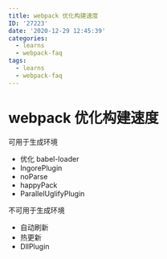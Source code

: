 ```yaml
---
title: webpack 优化构建速度
ID: '27223'
date: '2020-12-29 12:45:39'
categories:
  - learns
  - webpack-faq
tags:
  - learns
  - webpack-faq
---
```


# webpack 优化构建速度

可用于生成环境

- 优化 babel-loader
- IngorePlugin
- noParse
- happyPack
- ParallelUglifyPlugin

不可用于生成环境

- 自动刷新
- 热更新
- DllPlugin
 
 
